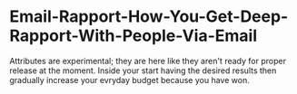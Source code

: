 # Email-Rapport-How-You-Get-Deep-Rapport-With-People-Via-Email
Attributes are experimental; they are here like they aren't ready for proper release at the moment. Inside your start having the desired results then gradually increase your evryday budget because you have won.
